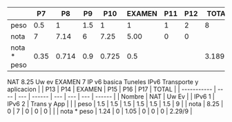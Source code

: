 |             | P7   | P8    | P9  | P10   | EXAMEN | P11 | P12 | TOTAL   |
|-------------|------|-------|-----|-------|--------|-----|-----|---------|
| peso        | 0.5  | 1     | 1.5 | 1     | 1      | 1   | 2   | 8       |
| nota        | 7    | 7.14  | 6   | 7.25  | 5.00   | 0   | 0   |         |
| nota * peso | 0.35 | 0.714 | 0.9 | 0.725 | 0.5    |     |     | 3.189/8 |

NAT 8.25
Uw ev 
EXAMEN 7
IP v6 basica
Tuneles IPv6
Transporte y aplicacion
|             | P13  | P14 | EXAMEN | P15 | P16 | P17 | TOTAL  |
| ----------- | ---- | --- | ------ | --- | --- | --- | ------ |
| Nombre      | NAT  | Uw Ev |      | IPv6 1 | IPv6 2 | Trans y App |        |
| peso        | 1.5  | 1.5 | 1.5    | 1.5 | 1.5 | 1.5 | 9      |
| nota        | 8.25 | 0   | 7      | 0   | 0   | 0   |        |
| nota * peso | 1.24 | 0   | 1.05   | 0   | 0   | 0   | 2.29/9 |